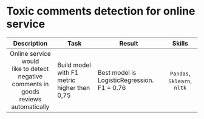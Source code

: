 # Toxic comments detection for online service

| Description | Task | Result | Skills |
| :----:|  ---- |  ---- |  :----: |
| Online service would<br/> like to detect negative<br/> comments in goods<br/> reviews automatically<br/> | Build model with F1 metric higher then 0,75 | Best model is LogisticRegression.<br/> F1 = 0.76 | `Pandas`, `Sklearn`, `nltk`